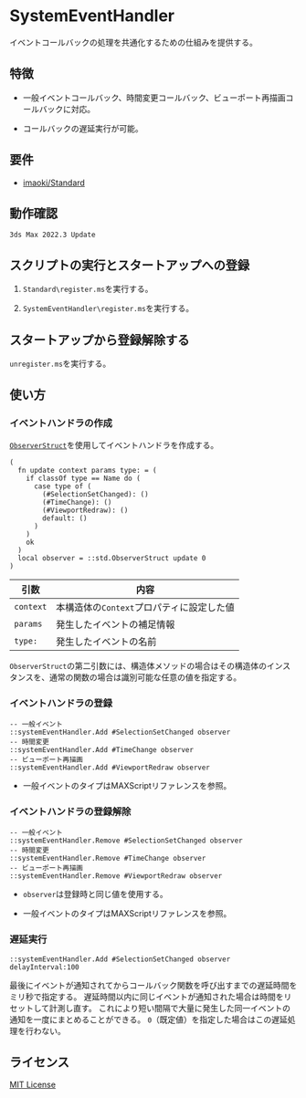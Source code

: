 # SystemEventHandler

イベントコールバックの処理を共通化するための仕組みを提供する。

## 特徴

* 一般イベントコールバック、時間変更コールバック、ビューポート再描画コールバックに対応。

* コールバックの遅延実行が可能。

## 要件

* [imaoki/Standard](https://github.com/imaoki/Standard)

## 動作確認

`3ds Max 2022.3 Update`

## スクリプトの実行とスタートアップへの登録

01. `Standard\register.ms`を実行する。

02. `SystemEventHandler\register.ms`を実行する。

## スタートアップから登録解除する

`unregister.ms`を実行する。

## 使い方

### イベントハンドラの作成

[`ObserverStruct`](https://imaoki.github.io/mxskb/mxsdoc/standard-observer.html)を使用してイベントハンドラを作成する。

```maxscript
(
  fn update context params type: = (
    if classOf type == Name do (
      case type of (
        (#SelectionSetChanged): ()
        (#TimeChange): ()
        (#ViewportRedraw): ()
        default: ()
      )
    )
    ok
  )
  local observer = ::std.ObserverStruct update 0
)
```

| 引数      | 内容                                      |
| --------- | ----------------------------------------- |
| `context` | 本構造体の`Context`プロパティに設定した値 |
| `params`  | 発生したイベントの補足情報                |
| `type:`   | 発生したイベントの名前                    |

`ObserverStruct`の第二引数には、構造体メソッドの場合はその構造体のインスタンスを、通常の関数の場合は識別可能な任意の値を指定する。

### イベントハンドラの登録

```maxscript
-- 一般イベント
::systemEventHandler.Add #SelectionSetChanged observer
-- 時間変更
::systemEventHandler.Add #TimeChange observer
-- ビューポート再描画
::systemEventHandler.Add #ViewportRedraw observer
```

* 一般イベントのタイプはMAXScriptリファレンスを参照。

### イベントハンドラの登録解除

```maxscript
-- 一般イベント
::systemEventHandler.Remove #SelectionSetChanged observer
-- 時間変更
::systemEventHandler.Remove #TimeChange observer
-- ビューポート再描画
::systemEventHandler.Remove #ViewportRedraw observer
```

* `observer`は登録時と同じ値を使用する。

* 一般イベントのタイプはMAXScriptリファレンスを参照。

### 遅延実行

```maxscript
::systemEventHandler.Add #SelectionSetChanged observer delayInterval:100
```

最後にイベントが通知されてからコールバック関数を呼び出すまでの遅延時間をミリ秒で指定する。
遅延時間以内に同じイベントが通知された場合は時間をリセットして計測し直す。
これにより短い間隔で大量に発生した同一イベントの通知を一度にまとめることができる。
`0`（既定値）を指定した場合はこの遅延処理を行わない。

## ライセンス

[MIT License](https://github.com/imaoki/DocGenerator/blob/main/LICENSE)
